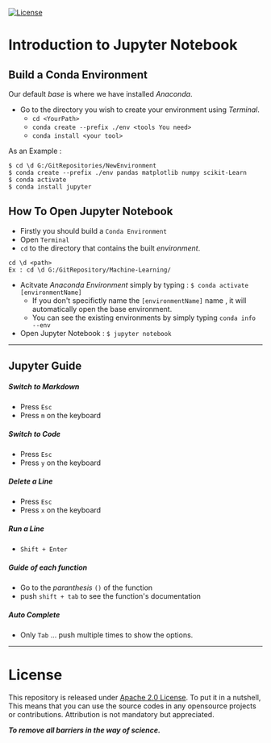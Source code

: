[![License](https://img.shields.io/badge/License-Apache%202.0-blue.svg)](https://opensource.org/licenses/Apache-2.0)

# Introduction to Jupyter Notebook


## Build a Conda Environment
Our default _base_ is where we have installed _Anaconda_.

- Go to the directory you wish to create your environment using _Terminal_.
  - `cd <YourPath>`
  - `conda create --prefix ./env <tools You need>`
  - `conda install <your tool>`

As an Example :
```
$ cd \d G:/GitRepositories/NewEnvironment
$ conda create --prefix ./env pandas matplotlib numpy scikit-Learn
$ conda activate
$ conda install jupyter

```

## How To Open Jupyter Notebook
- Firstly you should build a `Conda Environment`
- Open `Terminal`
- `cd` to the directory that contains the built _environment_.

```
cd \d <path>
Ex : cd \d G:/GitRepository/Machine-Learning/
```
- Acitvate _Anaconda Environment_ simply by typing : `$ conda activate [environmentName]`
  - If you don't specifictly name the `[environmentName]` name , it will automatically open the base environment.
  - You can see the existing environments by simply typing `conda info --env`
- Open Jupyter Notebook : `$ jupyter notebook`



<hr>



## Jupyter Guide

##### Switch to Markdown

  - Press `Esc`
  - Press `m` on the keyboard

##### Switch to Code

- Press `Esc`
- Press `y` on the keyboard

##### Delete a Line

- Press `Esc`
- Press `x` on the keyboard


##### Run a Line

- `Shift + Enter`

##### Guide of each function
- Go to the _paranthesis_ `()` of the function
- push `shift + tab` to see the function's documentation

##### Auto Complete
- Only `Tab` ...  push multiple times to show the options.



<hr>


# License
This repository is released under [Apache 2.0 License](https://www.apache.org/licenses/LICENSE-2.0). To put it in a nutshell, This means that you can use the source codes in any opensource projects or contributions. Attribution is not mandatory but appreciated.

***To remove all barriers in the way of science.***

